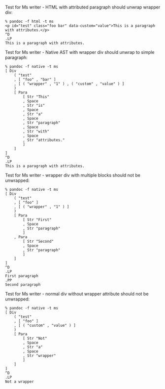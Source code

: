 Test for Ms writer - HTML with attributed paragraph should unwrap wrapper div:

```
% pandoc -f html -t ms
<p id="test" class="foo bar" data-custom="value">This is a paragraph with attributes.</p>
^D
.LP
This is a paragraph with attributes.
```

Test for Ms writer - Native AST with wrapper div should unwrap to simple paragraph:

```
% pandoc -f native -t ms
[ Div
    ( "test"
    , [ "foo" , "bar" ]
    , [ ( "wrapper" , "1" ) , ( "custom" , "value" ) ]
    )
    [ Para
        [ Str "This"
        , Space
        , Str "is"
        , Space
        , Str "a"
        , Space
        , Str "paragraph"
        , Space
        , Str "with"
        , Space
        , Str "attributes."
        ]
    ]
]
^D
.LP
This is a paragraph with attributes.
```

Test for Ms writer - wrapper div with multiple blocks should not be unwrapped:

```
% pandoc -f native -t ms
[ Div
    ( "test"
    , [ "foo" ]
    , [ ( "wrapper" , "1" ) ]
    )
    [ Para
        [ Str "First"
        , Space
        , Str "paragraph"
        ]
    , Para
        [ Str "Second"
        , Space
        , Str "paragraph"
        ]
    ]
]
^D
.LP
First paragraph
.PP
Second paragraph
```

Test for Ms writer - normal div without wrapper attribute should not be unwrapped:

```
% pandoc -f native -t ms
[ Div
    ( "test"
    , [ "foo" ]
    , [ ( "custom" , "value" ) ]
    )
    [ Para
        [ Str "Not"
        , Space
        , Str "a"
        , Space
        , Str "wrapper"
        ]
    ]
]
^D
.LP
Not a wrapper

